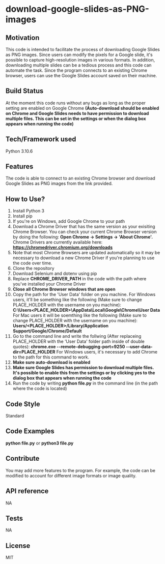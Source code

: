 # download-google-slides-as-PNG-images

## Motivation
This code is intended to facilitate the process of downloading Google Slides as PNG images. Since users can modify the pixels for a Google slide, it's possible to capture high-resolution images in various formats. In addition, downloading multiple slides can be a tedious process and this code can automate the task. Since the program connects to an existing Chrome browser, users can use the Google Slides account saved on their machine.

## Build Status
At the moment this code runs without any bugs as long as the proper setting are enabled on Google Chrome **(Auto-download should be enabled on Chrome and Google Slides needs to have permission to download multiple files. This can be set in the settings or when the dialog box appears when running the code)**

## Tech/Framework used
Python 3.10.6 

## Features
The code is able to connect to an existing Chrome browser and download Google Slides as PNG images from the link provided. 

## How to Use?
1. Install Python 3
2. Install pip
3. If you're on Windows, add Google Chrome to your path
4. Download a Chrome Driver that has the same version as your exisiting Chrome Browser. You can check your current Chrome Browser version by doing the following: **Open Chrome -> Settings -> 'About Chrome'.** Chrome Drivers are currently available here: **https://chromedriver.chromium.org/downloads** 
5. Note that most Chrome Browsers are updated automatically so it may be necessary to download a new Chrome Driver if you're planning to use the code over time.  
6. Clone the repository
7. Download Selenium and dotenv using pip
8. Replace **CHROME_DRIVER_PATH** in the code with the path where you've installed your Chrome Driver
9. **Close all Chrome Browser windows that are open**
10. Copy the path for the 'User Data' folder on you machine. For Windows users, it'll be something like the following (Make sure to change PLACE_HOLDER with the username on you machine): **C:\Users\<PLACE_HOLDER>\AppData\Local\Google\Chrome\User Data** For Mac users it will be soemthing like the following (Make sure to change PLACE_HOLDER with the username on you machine): **Users/<PLACE_HOLDER>/Library/Application Support/Google/Chrome/Default**
11. Go to the command line and write the follwing (After replaceing PLACE_HOLDER with the 'User Data' folder path inside of double quotes): **chrome.exe --remote-debugging-port=9250 --user-data-dir=PLACE_HOLDER** For Windows users, it's necessary to add Chrome to the path for this command to work.
12. **Make sure auto-download is enabled**
13. **Make sure Google Slides has permission to download multiple files. It's possible to enable this from the settings or by clicking yes to the dialog box that appears when running the code**
14. Run the code by writing **python file.py** in the command line (in the path where the code is located)

## Code Style
Standard

## Code Examples
**python file.py** or **python3 file.py**

## Contribute
You may add more features to the program. For example, the code can be modified to account for different image formats or image quality. 

## API reference
NA

## Tests
NA

## License
MIT